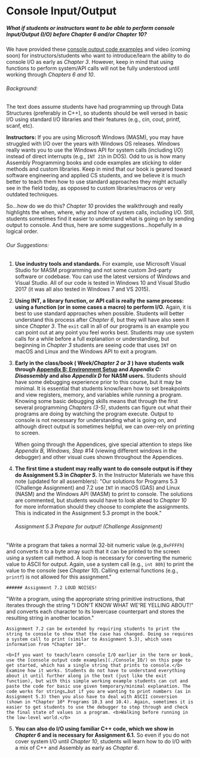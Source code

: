 # Console Input/Output

##### What if students or instructors want to be able to perform console Input/Output (I/O) before Chapter 6 and/or Chapter 10?

We have provided these [console output code examples](./Console_IO/) and video (coming soon) for instructors/students who want to introduce/learn the ability to do console I/O as early as *Chapter 3*. However, keep in mind that using functions to perform system/API calls will not be fully understood until working through *Chapters 6 and 10*.

###### Background:

The text does assume students have had programming up through Data Structures (preferably in C++), so students should be well versed in basic I/O using standard I/O libraries and their features (e.g., cin, cout, printf, scanf, etc).

<b>Instructors:</b> If you are using Microsoft Windows (MASM), you may have struggled with I/O over the years with Windows OS releases. Windows really wants you to use the Windows API for system calls (including I/O) instead of direct interrupts (e.g., `INT 21h` in DOS). Odd to us is how many Assembly Programming books and code examples are sticking to older methods and custom libraries. Keep in mind that our book is geared toward software engineering and applied CS students, and we believe it is much better to teach them how to use standard approaches they might actually see in the field today, as opposed to custom libraries/macros or very outdated techniques.

So…how do we do this? *Chapter 10* provides the walkthrough and really highlights the when, where, why and how of system calls, including I/O. Still, students sometimes find it easier to understand what is going on by sending output to console. And thus, here are some suggestions…hopefully in a logical order.

###### Our Suggestions:

1. <b>Use industry tools and standards.</b> For example, use Microsoft Visual Studio for MASM programming and not some custom 3rd-party software or codebase. You can use the latest versions of Windows and Visual Studio. All of our code is tested in Windows 10 and Visual Studio 2017 (it was all also tested in Windows 7 and VS 2015).

2. <b>Using INT, a library function, or API call is really the same process: using a function (or in some cases a macro) to perform I/O.</b> Again, it is best to use standard approaches when possible. Students will better understand this process after *Chapter 6*, but they will have also seen it since *Chapter 3*. The `exit` call in all of our programs is an example you can point out at any point you feel works best. Students may use system calls for a while before a full explanation or understanding, but beginning in *Chapter 3* students are seeing code that uses `INT` on macOS and Linux and the Windows API to exit a program.

3. <b>Early in the class/book ( Week/*Chapter 2 or 3* ) have students walk through [Appendix B: Environment Setup](../content/Assembly_App_B_GitHub.pdf) and *Appendix C: Disassembly* and also *Appendix D* for NASM users.</b> Students should have some debugging experience prior to this course, but it may be minimal. It is essential that students know/learn how to set breakpoints and view registers, memory, and variables while running a program. Knowing some basic debugging skills means that through the first several programming *Chapters (3-5)*, students can figure out what their programs are doing by watching the program execute. Output to console is not necessary for understanding what is going on, and although direct output is sometimes helpful, we can over-rely on printing to screen.

	When going through the Appendices, give special attention to steps like *Appendix B, Windows, Step #14* (viewing different windows in the debugger) and other visual cues shown throughout the Appendices. 

4. <b>The first time a student may really want to do console output is if they do Assignment 5.3 in *Chapter 5*.</b> In the Instructor Materials we have this note (updated for all assemblers): "Our solutions for Programs 5.3 (Challenge Assignment) and 7.2 use `INT` in macOS (GAS) and Linux (NASM) and the Windows API (MASM) to print to console. The solutions are commented, but students would have to look ahead to *Chapter 10* for more information should they choose to complete the assignments. This is indicated in the Assignment 5.3 prompt in the book."

	###### Assignment 5.3 Prepare for output! (Challenge Assignment)
"Write a program that takes a normal 32-bit numeric value (e.g.,`0xFFFFh`) and converts it to a byte array such that it can be printed to the screen using a system call method. A loop is necessary for converting the numeric value to ASCII for output. Again, use a system call (e.g., `int 80h`) to print the value to the console (see *Chapter 10*). Calling external functions (e.g., `printf`) is not allowed for this assignment."

	###### Assignment 7.2 LOUD NOISES!
"Write a program, using the appropriate string primitive instructions, that iterates through the string "I DON'T KNOW WHAT WE'RE YELLING ABOUT!" and converts each character to its lowercase counterpart and stores the resulting string in another location."

	Assignment 7.2 can be extended by requiring students to print the string to console to show that the case has changed. Doing so requires a system call to print (similar to Assignment 5.3), which uses information from *Chapter 10*.

	<b>If you want to teach/learn console I/O earlier in the term or book, use the [console output code examples](./Console_IO/) on this page to get started, which has a single string that prints to console.</b> Examine how it works. Students do not have to understand everything about it until further along in the text (just like the exit function), but with this simple working example students can cut and paste the code for basic use given temporary/minimal explanation. The code works for strings…but if you are wanting to print numbers (as in Assignment 5.3) then you also have to deal with ASCII conversion (shown in *Chapter 10* Programs 10.3 and 10.4). Again, sometimes it is easier to get students to use the debugger to step through and check the final state of values in a program. <b>Walking before running in the low-level world.</b>

5. <b>You can also do I/O using familiar C++ code, which we show in *Chapter 6* and is necessary for Assignment 6.1.</b> So even if you do not cover system I/O until *Chapter 10*, students will learn how to do I/O with a mix of C++ and Assembly as early as *Chapter 6*.

